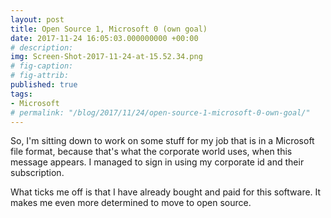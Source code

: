 ```yaml
---
layout: post
title: Open Source 1, Microsoft 0 (own goal)
date: 2017-11-24 16:05:03.000000000 +00:00
# description: 
img: Screen-Shot-2017-11-24-at-15.52.34.png
# fig-caption: 
# fig-attrib: 
published: true
tags:
- Microsoft
# permalink: "/blog/2017/11/24/open-source-1-microsoft-0-own-goal/"
---
```

So, I'm sitting down to work on some stuff for my job that is in a Microsoft file format, because that's what the corporate world uses, when this message appears. I managed to sign in using my corporate id and their subscription.

What ticks me off is that I have already bought and paid for this software. It makes me even more determined to move to open source.
